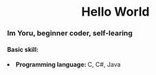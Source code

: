 <h1 align="center">Hello World</h1>
<h3>Im Yoru, beginner coder, self-learing</h3>

<h4>Basic skill:</h4>
<li>
  <b>Programming language: </b>C, C#, Java
</li>
